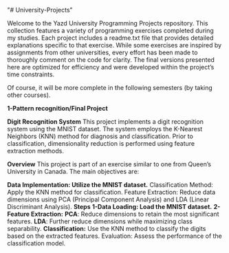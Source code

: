 "# University-Projects"




Welcome to the Yazd University Programming Projects repository. This collection features a variety of programming exercises completed during my studies. Each project includes a readme.txt file that provides detailed explanations specific to that exercise. While some exercises are inspired by assignments from other universities, every effort has been made to thoroughly comment on the code for clarity. The final versions presented here are optimized for efficiency and were developed within the project’s time constraints.

Of course, it will be more complete in the following semesters (by taking other courses).


__1-Pattern recognition/Final Project__

__Digit Recognition System__
This project implements a digit recognition system using the MNIST dataset. The system employs the K-Nearest Neighbors (KNN) method for diagnosis and classification. Prior to classification, dimensionality reduction is performed using feature extraction methods.

__Overview__
This project is part of an exercise similar to one from Queen’s University in Canada. The main objectives are:

__Data Implementation: Utilize the MNIST dataset.__
Classification Method: Apply the KNN method for classification.
Feature Extraction: Reduce data dimensions using PCA (Principal Component Analysis) and LDA (Linear Discriminant Analysis).
__Steps__
__1-Data Loading: Load the MNIST dataset.__
__2-Feature Extraction:__
          __PCA__: Reduce dimensions to retain the most significant features.
          __LDA__: Further reduce dimensions while maximizing class separability.
__Classification:__ Use the KNN method to classify the digits based on the extracted features.
Evaluation: Assess the performance of the classification model.
